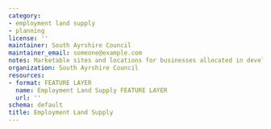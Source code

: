 ```yaml
---
category:
- employment land supply
- planning
license: ''
maintainer: South Ayrshire Council
maintainer_email: someone@example.com
notes: Marketable sites and locations for businesses allocated in development plans
organization: South Ayrshire Council
resources:
- format: FEATURE LAYER
  name: Employment Land Supply FEATURE LAYER
  url: ''
schema: default
title: Employment Land Supply
---
```

